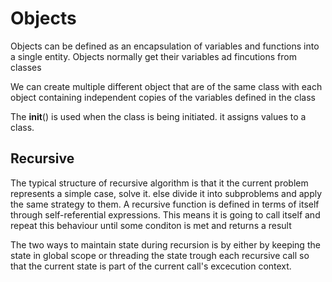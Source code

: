 # Objects

Objects can be defined as an encapsulation of variables and functions into a single entity. Objects normally get their variables ad fincutions from classes

We can create multiple different object that are of the same class with each object containing independent copies of the variables defined in the class

The __init__() is used when the class is being initiated. it assigns values to a class.

## Recursive

The typical structure of recursive algorithm is that it the current problem represents a simple case, solve it. else divide it into subproblems and apply the same strategy to them. A recursive function is defined in terms of itself through self-referential expressions. This means it is going to call itself and repeat this behaviour until some conditon is met and returns a result

The two ways to maintain state during recursion is by either by keeping the state in global scope or threading the state trough each recursive call so that the current state is part of the current call's excecution context.
